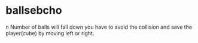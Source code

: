 # ballsebcho
n Number of balls will fall down you have to avoid the collision and save the player(cube) by moving left or right.
